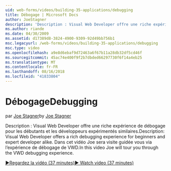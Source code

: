 ```yaml
---
uid: web-forms/videos/building-35-applications/debugging
title: Débogage | Microsoft Docs
author: JoeStagner
description: 'Description : Visual Web Developer offre une riche expérience de débogage pour les débutants et les développeurs expérimentés similaires. Dans cette vidéo, Joe sera Parcourir via le VW...'
ms.author: riande
ms.date: 04/30/2009
ms.assetid: d17389d8-3824-4900-9309-92d49bb756b1
msc.legacyurl: /web-forms/videos/building-35-applications/debugging
msc.type: video
ms.openlocfilehash: a9e8d6ebaf9d72463a6f67b11a28db32df5cd46f
ms.sourcegitcommit: 45ac74e400f9f2b7dbded66297730f6f14a4eb25
ms.translationtype: MT
ms.contentlocale: fr-FR
ms.lasthandoff: 08/16/2018
ms.locfileid: "41833804"
---
```

<a name="debugging"></a><span data-ttu-id="00a7b-104">Débogage</span><span class="sxs-lookup"><span data-stu-id="00a7b-104">Debugging</span></span>
====================
<span data-ttu-id="00a7b-105">par [Joe Stagner](https://github.com/JoeStagner)</span><span class="sxs-lookup"><span data-stu-id="00a7b-105">by [Joe Stagner](https://github.com/JoeStagner)</span></span>

<span data-ttu-id="00a7b-106">Description : Visual Web Developer offre une riche expérience de débogage pour les débutants et les développeurs expérimentés similaires.</span><span class="sxs-lookup"><span data-stu-id="00a7b-106">Description: Visual Web Developer offers a rich debugging experience for beginners and expert developer alike.</span></span> <span data-ttu-id="00a7b-107">Dans cet vidéo Joe sera visite guidée vous via l’expérience de débogage de VWD.</span><span class="sxs-lookup"><span data-stu-id="00a7b-107">In this video Joe will tour you through the VWD debugging experience.</span></span>

[<span data-ttu-id="00a7b-108">&#9654;Regardez la vidéo (37 minutes)</span><span class="sxs-lookup"><span data-stu-id="00a7b-108">&#9654; Watch video (37 minutes)</span></span>](https://channel9.msdn.com/Blogs/ASP-NET-Site-Videos/debugging)
